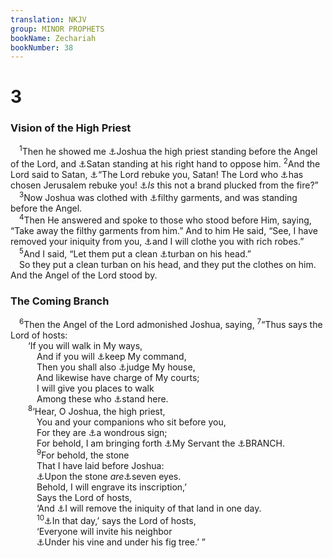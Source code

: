 ```yaml
---
translation: NKJV
group: MINOR PROPHETS
bookName: Zechariah 
bookNumber: 38
---
```


<div class="title"><h1>3</h1><h3>Vision of the High Priest</h3></div>
<span class="verse xa_3_1"> <sup>1</sup>Then he showed me <a data-toggle="tooltip" data-placement="bottom" title="Ezra 5:2; Hag. 1:1; Zech. 6:11">⚓</a>Joshua the high priest standing before the Angel of the Lord, and <a data-toggle="tooltip" data-placement="bottom" title="1 Chr. 21:1; Job 1:6; Ps. 109:6; (Rev. 12:9, 10)">⚓</a>Satan standing at his right hand to oppose him. </span>
<span class="verse xa_3_2"><sup>2</sup>And the Lord said to Satan, <a data-toggle="tooltip" data-placement="bottom" title="Mark 9:25; (Jude 9)">⚓</a>“The Lord rebuke you, Satan! The Lord who <a data-toggle="tooltip" data-placement="bottom" title="(Rom. 8:33)">⚓</a>has chosen Jerusalem rebuke you! <a data-toggle="tooltip" data-placement="bottom" title="Amos 4:11; Jude 23">⚓</a><i>Is</i> this not a brand plucked from the fire?”<br/></span>
<span class="verse xa_3_3"> <sup>3</sup>Now Joshua was clothed with <a data-toggle="tooltip" data-placement="bottom" title="Ezra 9:15; Is. 64:6">⚓</a>filthy garments, and was standing before the Angel.<br/></span>
<span class="verse xa_3_4"> <sup>4</sup>Then He answered and spoke to those who stood before Him, saying, “Take away the filthy garments from him.” And to him He said, “See, I have removed your iniquity from you, <a data-toggle="tooltip" data-placement="bottom" title="Gen. 3:21; Is. 61:10">⚓</a>and I will clothe you with rich robes.”<br/></span>
<span class="verse xa_3_5"> <sup>5</sup>And I said, “Let them put a clean <a data-toggle="tooltip" data-placement="bottom" title="Ex. 29:6">⚓</a>turban on his head.”<br/> So they put a clean turban on his head, and they put the clothes on him. And the Angel of the Lord stood by.<br/></span>
<div class="title"><h3>The Coming Branch</h3></div>
<span class="verse xa_3_6"> <sup>6</sup>Then the Angel of the Lord admonished Joshua, saying, </span>
<span class="verse xa_3_7"><sup>7</sup>“Thus says the Lord of hosts:<br/>  ‘If you will walk in My ways,<br/>   And if you will <a data-toggle="tooltip" data-placement="bottom" title="Lev. 8:35; Ezek. 44:16">⚓</a>keep My command,<br/>   Then you shall also <a data-toggle="tooltip" data-placement="bottom" title="Deut. 17:9, 12">⚓</a>judge My house,<br/>   And likewise have charge of My courts;<br/>   I will give you places to walk<br/>   Among these who <a data-toggle="tooltip" data-placement="bottom" title="Zech. 3:4">⚓</a>stand here.<br/></span>
<span class="verse xa_3_8">  <sup>8</sup>‘Hear, O Joshua, the high priest,<br/>   You and your companions who sit before you,<br/>   For they are <a data-toggle="tooltip" data-placement="bottom" title="Ps. 71:7">⚓</a>a wondrous sign;<br/>   For behold, I am bringing forth <a data-toggle="tooltip" data-placement="bottom" title="Is. 42:1">⚓</a>My Servant the <a data-toggle="tooltip" data-placement="bottom" title="Is. 11:1; 53:2; Jer. 23:5; 33:15; Zech. 6:12">⚓</a>BRANCH.<br/></span>
<span class="verse xa_3_9">   <sup>9</sup>For behold, the stone<br/>   That I have laid before Joshua:<br/>   <a data-toggle="tooltip" data-placement="bottom" title="(Zech. 4:10; Rev. 5:6)">⚓</a>Upon the stone <i>are</i><a data-toggle="tooltip" data-placement="bottom" title="Ps. 118:22">⚓</a>seven eyes.<br/>   Behold, I will engrave its inscription,’<br/>   Says the Lord of hosts,<br/>   ‘And <a data-toggle="tooltip" data-placement="bottom" title="Jer. 31:34; 50:20; Zech. 3:4">⚓</a>I will remove the iniquity of that land in one day.<br/></span>
<span class="verse xa_3_10">   <sup>10</sup><a data-toggle="tooltip" data-placement="bottom" title="Zech. 2:11">⚓</a>In that day,’ says the Lord of hosts,<br/>   ‘Everyone will invite his neighbor<br/>   <a data-toggle="tooltip" data-placement="bottom" title="1 Kin. 4:25; Is. 36:16; Mic. 4:4">⚓</a>Under his vine and under his fig tree.’ ”<br/></span>
